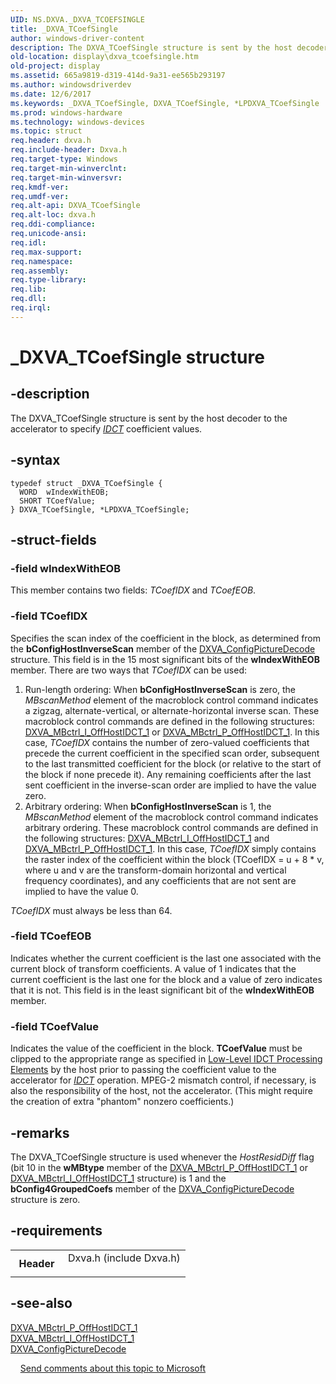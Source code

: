 ```yaml
---
UID: NS.DXVA._DXVA_TCOEFSINGLE
title: _DXVA_TCoefSingle
author: windows-driver-content
description: The DXVA_TCoefSingle structure is sent by the host decoder to the accelerator to specify IDCT coefficient values.
old-location: display\dxva_tcoefsingle.htm
old-project: display
ms.assetid: 665a9819-d319-414d-9a31-ee565b293197
ms.author: windowsdriverdev
ms.date: 12/6/2017
ms.keywords: _DXVA_TCoefSingle, DXVA_TCoefSingle, *LPDXVA_TCoefSingle
ms.prod: windows-hardware
ms.technology: windows-devices
ms.topic: struct
req.header: dxva.h
req.include-header: Dxva.h
req.target-type: Windows
req.target-min-winverclnt: 
req.target-min-winversvr: 
req.kmdf-ver: 
req.umdf-ver: 
req.alt-api: DXVA_TCoefSingle
req.alt-loc: dxva.h
req.ddi-compliance: 
req.unicode-ansi: 
req.idl: 
req.max-support: 
req.namespace: 
req.assembly: 
req.type-library: 
req.lib: 
req.dll: 
req.irql: 
---
```


# _DXVA_TCoefSingle structure



## -description
The DXVA_TCoefSingle structure is sent by the host decoder to the accelerator to specify <a href="wdkgloss.i#wdkgloss.idct#wdkgloss.idct"><i>IDCT</i></a> coefficient values.


## -syntax

````
typedef struct _DXVA_TCoefSingle {
  WORD  wIndexWithEOB;
  SHORT TCoefValue;
} DXVA_TCoefSingle, *LPDXVA_TCoefSingle;
````


## -struct-fields

### -field wIndexWithEOB

This member contains two fields: <i>TCoefIDX </i>and <i>TCoefEOB</i>.


### -field TCoefIDX

Specifies the scan index of the coefficient in the block, as determined from the <b>bConfigHostInverseScan</b> member of the <a href="display.dxva_configpicturedecode">DXVA_ConfigPictureDecode</a> structure. This field is in the 15 most significant bits of the <b>wIndexWithEOB </b>member.
There are two ways that <i>TCoefIDX</i> can be used:
<ol>
<li>
Run-length ordering: When <b>bConfigHostInverseScan</b> is zero, the <i>MBscanMethod</i> element of the macroblock control command indicates a zigzag, alternate-vertical, or alternate-horizontal inverse scan. These macroblock control commands are defined in the following structures: <a href="display.dxva_mbctrl_i_offhostidct_1">DXVA_MBctrl_I_OffHostIDCT_1</a> or <a href="display.dxva_mbctrl_p_offhostidct_1">DXVA_MBctrl_P_OffHostIDCT_1</a>. In this case, <i>TCoefIDX</i> contains the number of zero-valued coefficients that precede the current coefficient in the specified scan order, subsequent to the last transmitted coefficient for the block (or relative to the start of the block if none precede it). Any remaining coefficients after the last sent coefficient in the inverse-scan order are implied to have the value zero.
</li>
<li>
Arbitrary ordering: When <b>bConfigHostInverseScan</b> is 1, the <i>MBscanMethod</i> element of the macroblock control command indicates arbitrary ordering. These macroblock control commands are defined in the following structures: <a href="display.dxva_mbctrl_i_offhostidct_1">DXVA_MBctrl_I_OffHostIDCT_1</a> and <a href="display.dxva_mbctrl_p_offhostidct_1">DXVA_MBctrl_P_OffHostIDCT_1</a>. In this case, <i>TCoefIDX</i> simply contains the raster index of the coefficient within the block (TCoefIDX = u + 8 * v, where u and v are the transform-domain horizontal and vertical frequency coordinates), and any coefficients that are not sent are implied to have the value 0.
</li>
</ol>
<i>TCoefIDX</i> must always be less than 64.

### -field TCoefEOB

Indicates whether the current coefficient is the last one associated with the current block of transform coefficients. A value of 1 indicates that the current coefficient is the last one for the block and a value of zero indicates that it is not. This field is in the least significant bit of the <b>wIndexWithEOB</b> member. 
</dd>
</dl>

### -field TCoefValue

Indicates the value of the coefficient in the block. <b>TCoefValue</b> must be clipped to the appropriate range as specified in <a href="https://msdn.microsoft.com/7736a226-1122-4380-b09f-a8560c0cd609">Low-Level IDCT Processing Elements</a> by the host prior to passing the coefficient value to the accelerator for <a href="wdkgloss.i#wdkgloss.idct#wdkgloss.idct"><i>IDCT</i></a> operation. MPEG-2 mismatch control, if necessary, is also the responsibility of the host, not the accelerator. (This might require the creation of extra "phantom" nonzero coefficients.)

## -remarks
The DXVA_TCoefSingle structure is used whenever the <i>HostResidDiff</i> flag (bit 10 in the <b>wMBtype</b> member of the <a href="display.dxva_mbctrl_p_offhostidct_1">DXVA_MBctrl_P_OffHostIDCT_1</a> or <a href="display.dxva_mbctrl_i_offhostidct_1">DXVA_MBctrl_I_OffHostIDCT_1</a> structure) is 1 and the <b>bConfig4GroupedCoefs</b> member of the <a href="display.dxva_configpicturedecode">DXVA_ConfigPictureDecode</a> structure is zero.

## -requirements
<table>
<tr>
<th width="30%">
Header
</th>
<td width="70%">
<dl>
<dt>Dxva.h (include Dxva.h)</dt>
</dl>
</td>
</tr>
</table>

## -see-also
<dl>
<dt>
<a href="display.dxva_mbctrl_p_offhostidct_1">DXVA_MBctrl_P_OffHostIDCT_1</a>
</dt>
<dt>
<a href="display.dxva_mbctrl_i_offhostidct_1">DXVA_MBctrl_I_OffHostIDCT_1</a>
</dt>
<dt>
<a href="display.dxva_configpicturedecode">DXVA_ConfigPictureDecode</a>
</dt>
</dl>
 
 
<a href="mailto:wsddocfb@microsoft.com?subject=Documentation%20feedback [display\display]:%20DXVA_TCoefSingle structure%20 RELEASE:%20(12/6/2017)&amp;body=%0A%0APRIVACY STATEMENT%0A%0AWe use your feedback to improve the documentation. We don't use your email address for any other purpose, and we'll remove your email address from our system after the issue that you're reporting is fixed. While we're working to fix this issue, we might send you an email message to ask for more info. Later, we might also send you an email message to let you know that we've addressed your feedback.%0A%0AFor more info about Microsoft's privacy policy, see http://privacy.microsoft.com/en-us/default.aspx." title="Send comments about this topic to Microsoft">Send comments about this topic to Microsoft</a>
